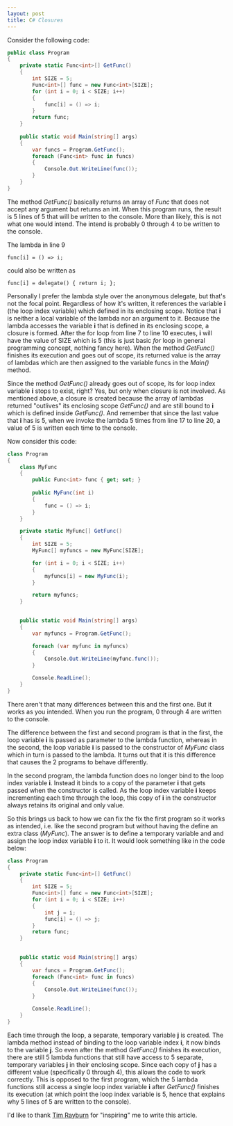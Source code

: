 ```yaml
---
layout: post
title: C# Closures
---
```


Consider the following code:

```csharp
public class Program
{
	private static Func<int>[] GetFunc()
	{
		int SIZE = 5;
		Func<int>[] func = new Func<int>[SIZE];
		for (int i = 0; i < SIZE; i++)
		{
			func[i] = () => i;
		}
		return func;
	}
	
	public static void Main(string[] args)
	{
		var funcs = Program.GetFunc();
		foreach (Func<int> func in funcs)
		{
			Console.Out.WriteLine(func());
		}          
	}
}
```

The method *GetFunc()* basically returns an array of *Func* that does not accept any argument but returns an int. When this program runs, the result is 5 lines of 5 that will be written to the console.  More than likely, this is not what one would intend.  The intend is probably 0 through 4 to be written to the console.    

The lambda in line 9

    func[i] = () => i;

could also be written as

    func[i] = delegate() { return i; };

Personally I prefer the lambda style over the anonymous delegate, but that's not the focal point.  Regardless of how it's written, it references the variable **i** (the loop index variable) which defined in its enclosing scope.  Notice that **i** is neither a local variable of the lambda nor an argument to it.  Because the lambda accesses the variable **i** that is defined in its enclosing scope, a closure is formed.  After the for loop from line 7 to line 10 executes, **i** will have the value of SIZE which is 5 (this is just basic *for* loop in general programming concept, nothing fancy here). When the method *GetFunc()* finishes its execution and goes out of scope, its returned value is the array of lambdas which are then assigned to the variable funcs in the *Main()* method.

Since the method *GetFunc()* already goes out of scope, its for loop index variable **i** stops to exist, right?  Yes, but only when closure is not involved.  As mentioned above, a closure is created because the array of lambdas returned "outlives" its enclosing scope *GetFunc()* and are still bound to **i** which is defined inside *GetFunc()*.  And remember that since the last value that **i** has is 5, when we invoke the lambda 5 times from line 17 to line 20, a value of 5 is written each time to the console.

Now consider this code:

```csharp
class Program
{
    class MyFunc
    {
        public Func<int> func { get; set; }
       
        public MyFunc(int i)
        {
            func = () => i;
        }
    }

    private static MyFunc[] GetFunc()
    {
        int SIZE = 5;
        MyFunc[] myfuncs = new MyFunc[SIZE];

        for (int i = 0; i < SIZE; i++)
        {
            myfuncs[i] = new MyFunc(i);
        }

        return myfuncs;
    }

    
    public static void Main(string[] args)
    {
        var myfuncs = Program.GetFunc();            

        foreach (var myfunc in myfuncs)
        {
            Console.Out.WriteLine(myfunc.func());
        }

        Console.ReadLine();
    }
}
```

There aren't that many differences between this and the first one.  But it works as you intended.  When you run the program, 0 through 4 are written to the console.

The difference between the first and second program is that in the first, the loop variable **i** is passed as parameter to the lambda function, whereas in the second, the loop variable **i** is passed to the constructor of *MyFunc* class which in turn is passed to the lambda.  It turns out that it is this difference that causes the 2 programs to behave differently.

In the second program, the lambda function does no longer bind to the loop index variable **i**.  Instead it binds to a copy of the parameter **i** that gets passed when the constructor is called.  As the loop index variable **i** keeps incrementing each time through the loop, this copy of **i** in the constructor always retains its original and only value.   

So this brings us back to how we can fix the fix the first program so it works as intended, i.e. like the second program but without having the define an extra class (*MyFunc*).  The answer is to define a temporary variable and and assign the loop index variable **i** to it.  It would look something like in the code below:

```csharp
class Program
{
    private static Func<int>[] GetFunc()
    {
        int SIZE = 5;
        Func<int>[] func = new Func<int>[SIZE];
        for (int i = 0; i < SIZE; i++)
        {
            int j = i;
            func[i] = () => j;
        }
        return func;
    }

    
    public static void Main(string[] args)
    {
        var funcs = Program.GetFunc();
        foreach (Func<int> func in funcs)
        {
            Console.Out.WriteLine(func());
        }

        Console.ReadLine();
    }
}
```

Each time through the loop, a separate, temporary variable **j** is created.  The lambda method instead of binding to the loop variable index **i**, it now binds to the variable **j**.  So even after the method *GetFunc()* finishes its execution, there are still 5 lambda functions that still have access to 5 separate, temporary variables **j** in their enclosing scope.  Since each copy of **j** has a different value (specifically 0 through 4), this allows the code to work correctly.  This is opposed to the first program, which the 5 lambda functions still access a single loop index variable **i** after *GetFunc()* finishes its execution (at which point the loop index variable is 5, hence that explains why 5 lines of 5 are written to the console).

I'd like to thank [Tim Rayburn](http://timrayburn.net/) for "inspiring" me to write this article.